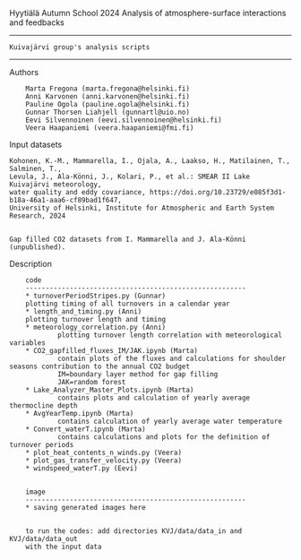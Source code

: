 
Hyytiälä Autumn School 2024 
Analysis of atmosphere-surface interactions and feedbacks

-------------------------------------------------------------
	Kuivajärvi group's analysis scripts
-------------------------------------------------------------

Authors

        Marta Fregona (marta.fregona@helsinki.fi)
        Anni Karvonen (anni.karvonen@helsinki.fi)
        Pauline Ogola (pauline.ogola@helsinki.fi)
        Gunnar Thorsen Liahjell (gunnartl@uio.no)
        Eevi Silvennoinen (eevi.silvennoinen@helsinki.fi)
        Veera Haapaniemi (veera.haapaniemi@fmi.fi)


Input datasets

	Kohonen, K.-M., Mammarella, I., Ojala, A., Laakso, H., Matilainen, T., Salminen, T., 
	Levula, J., Ala-Könni, J., Kolari, P., et al.: SMEAR II Lake Kuivajärvi meteorology,
	water quality and eddy covariance, https://doi.org/10.23729/e085f3d1-b18a-46a1-aaa6-cf89bad1f647,
	University of Helsinki, Institute for Atmospheric and Earth System Research, 2024


	Gap filled CO2 datasets from I. Mammarella and J. Ala-Könni (unpublished).


Description


        code
        -------------------------------------------------------
        * turnoverPeriodStripes.py (Gunnar)
		plotting timing of all turnovers in a calendar year
        * length_and_timing.py (Anni)
		plotting turnover length and timing
        * meteorology_correlation.py (Anni)
                plotting turnover length correlation with meteorological variables
        * CO2_gapfilled_fluxes_IM/JAK.ipynb (Marta)
                contain plots of the fluxes and calculations for shoulder seasons contribution to the annual CO2 budget
                IM=boundary layer method for gap filling
                JAK=random forest
        * Lake_Analyzer_Master_Plots.ipynb (Marta)
                contains plots and calculation of yearly average thermocline depth
        * AvgYearTemp.ipynb (Marta)
                contains calculation of yearly average water temperature
        * Convert_waterT.ipynb (Marta)
                contains calculations and plots for the definition of turnover periods
        * plot_heat_contents_n_winds.py (Veera)
        * plot_gas_transfer_velocity.py (Veera)
        * windspeed_waterT.py (Eevi)


        image
        -------------------------------------------------------
        * saving generated images here


        to run the codes: add directories KVJ/data/data_in and KVJ/data/data_out
        with the input data
